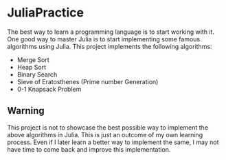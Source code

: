 # JuliaPractice
The best way to learn a programming language is to start working with it. One good way to master Julia is to start implementing some famous algorithms using Julia. This project implements the following algorithms:

- Merge Sort
- Heap Sort
- Binary Search
- Sieve of Eratosthenes (Prime number Generation)
- 0-1 Knapsack Problem

## Warning
This project is not to showcase the best possible way to implement the above algorithms in Julia. This is just an outcome of my own learning process. Even if I later learn a better way to implement the same, I may not have time to come back and improve this implementation.

